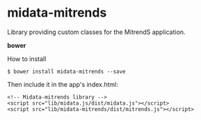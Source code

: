 midata-mitrends
=========

Library providing custom classes for the MitrendS application.

   
**bower**

How to install

    $ bower install midata-mitrends --save
       
Then include it in the app's index.html:

    <!-- Midata-mitrends library -->
    <script src="lib/midata.js/dist/midata.js"></script>
    <script src="lib/midata-mitrends/dist/mitrends.js"></script>
  
